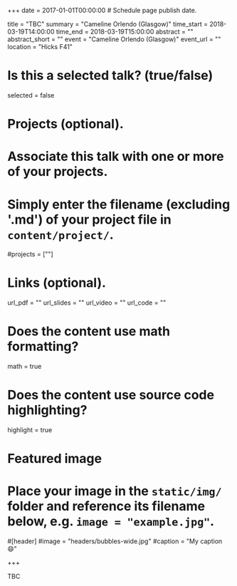 +++
date = 2017-01-01T00:00:00  # Schedule page publish date.

title = "TBC"
summary = "Cameline Orlendo (Glasgow)"
time_start = 2018-03-19T14:00:00
time_end = 2018-03-19T15:00:00
abstract = ""
abstract_short = ""
event = "Cameline Orlendo (Glasgow)"
event_url = ""
location = "Hicks F41"

# Is this a selected talk? (true/false)
selected = false

# Projects (optional).
#   Associate this talk with one or more of your projects.
#   Simply enter the filename (excluding '.md') of your project file in `content/project/`.
#projects = [""]

# Links (optional).
url_pdf = ""
url_slides = ""
url_video = ""
url_code = ""

# Does the content use math formatting?
math = true

# Does the content use source code highlighting?
highlight = true

# Featured image
# Place your image in the `static/img/` folder and reference its filename below, e.g. `image = "example.jpg"`.
#[header]
#image = "headers/bubbles-wide.jpg"
#caption = "My caption :smile:"

+++

TBC

